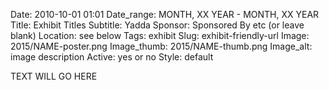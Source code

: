 Date: 2010-10-01 01:01 
Date_range: MONTH, XX YEAR - MONTH, XX YEAR
Title: Exhibit Titles 
Subtitle: Yadda
Sponsor: Sponsored By etc (or leave blank)
Location: see below
Tags: exhibit
Slug: exhibit-friendly-url 
Image: 2015/NAME-poster.png
Image_thumb: 2015/NAME-thumb.png
Image_alt: image description
Active: yes or no
Style: default

TEXT WILL GO HERE

<!--

Active:
    Yes (will appear on Exhibit's homepage)
    No (will not appear on Exhibit's homepage, but will appear in archives)

Gallery locations: 
    Burns Library (burns)
    Theology and Ministry Library (tml)
    O'Neill Level One (lvl1)
    O'Neill Level Three (lvl3)
    O'Neill Reading Room (reading)
    O'Neill Reading Room Back Wall (backwall)
    O'Neill Lobby (lobby)
    History Dept, Stokes Hall (stokes)
    Bapst Exhibits (bapst)
    Archived Bapst Exhibits (bapstarchive)
    Burns Omeka Exhibits 2018 (burnsomeka) 
  
Need spaces for:

  Virtual Exhibits (virtual)
  Tip O'Neill (tiponeill)

Style:
    Poster on left, text on right (default)
    Poster on right, text on left (right)
    Poster large, centered above text (middle_top)
    Poster large, centered below text (middle_down)

Add'l images
    <img src="/theme/img/exhibits/XXXX/201X/00-XXXX.png" alt="words" class="float_left">
    <img src="/theme/img/exhibits/XXXX/201X/00-XXXX.png" alt="words" class="float_right">
    <img src="/theme/img/exhibits/XXXX/201X/00-XXXX.png" alt="words" class="center">

-->

